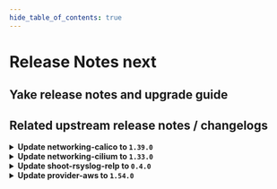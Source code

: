 ```yaml
---
hide_table_of_contents: true
---
```


# Release Notes next

## Yake release notes and upgrade guide

## Related upstream release notes / changelogs


<details>
<summary><b>Update networking-calico to <code>1.39.0</code></b></summary>

# [gardener/gardener-extension-networking-calico]

## ⚠️ Breaking Changes

- `[OPERATOR]` `networking-calico` no longer supports Shoots with Кubernetes version == 1.24. by @shafeeqes [#326]
## 🏃 Others

- `[OPERATOR]` Update calico to `v3.27.2`. by @gardener-ci-robot [#354]
- `[OPERATOR]` Set leader election namespace in calico admission deployment. by @DockToFuture [#335]
- `[OPERATOR]` Allow communication to runtime apiserver from admission deployment. by @DockToFuture [#336]

## Docker Images
- gardener-extension-admission-calico: `europe-docker.pkg.dev/gardener-project/releases/gardener/extensions/admission-calico:v1.39.0`
- gardener-extension-networking-calico: `europe-docker.pkg.dev/gardener-project/releases/gardener/extensions/networking-calico:v1.39.0`


</details>

<details>
<summary><b>Update networking-cilium to <code>1.33.0</code></b></summary>

# [gardener/gardener-extension-networking-cilium]

## ⚠️ Breaking Changes

- `[OPERATOR]` `networking-cilium` no longer supports Shoots with Кubernetes version == 1.24. by @shafeeqes [#233]
## 🏃 Others

- `[OPERATOR]` Update cilium to `v1.14.9` by @gardener-ci-robot [#259]
- `[OPERATOR]` Cilium configuration option `enable-l7-proxy` is now enabled per default. by @ScheererJ [#261]
- `[OPERATOR]` Fixed a validation error which occurs when deploying the `gardener-extension-admission-cilium` charts because of a missing `apiVersion` field in its `charts/gardener-extension-admission-cilium/charts/runtime/templates/serviceaccount.yaml` file. by @plkokanov [#241]
- `[OPERATOR]` Set leader election namespace in cilium admission deployment. by @DockToFuture [#243]

## Docker Images
- gardener-extension-admission-cilium: `europe-docker.pkg.dev/gardener-project/releases/gardener/extensions/admission-cilium:v1.33.0`
- gardener-extension-networking-cilium: `europe-docker.pkg.dev/gardener-project/releases/gardener/extensions/networking-cilium:v1.33.0`


</details>

<details>
<summary><b>Update shoot-rsyslog-relp to <code>0.4.0</code></b></summary>

# [gardener/gardener-extension-shoot-rsyslog-relp]

## ⚠️ Breaking Changes

- `[OPERATOR]` CA and server certificates for the admission component are managed automatically. Passing custom certificates via Helm values is not supported anymore. by @timuthy [#57]
- `[OPERATOR]` Change OCI Image Registry from GCR (`eu.gcr.io/gardener-project`) to Artifact-Registry (`europe-docker.pkg.dev/gardener-project/releases`). Users should update their references. by @ccwienk [#47]
- `[OPERATOR]` `extension-shoot-rsyslog-relp` no longer supports Shoots with Кubernetes version == 1.24. by @Kostov6 [#79]
## 📰 Noteworthy

- `[DEVELOPER]` The `charts/images.yaml` file was moved to `imagevector/images.yaml`. by @plkokanov [#66]
## 🐛 Bug Fixes

- `[OPERATOR]` Fixed an issue where the `extension-shoot-rsyslog-relp-configuration-cleaner` ManagedResource could block Shoot deletion if the `shoot-rsyslog-relp` was disabled before the Shoot deletion was triggered, and disabling the extension failed while trying to deploy the said ManagedResource and wait for it to become ready.  by @plkokanov [#80]
## 🏃 Others

- `[OPERATOR]` Bumped `github.com/gardener/gardener` to `v1.89.0.` by @plkokanov [#73]
- `[OPERATOR]` The extension now deploys the `rsyslog` configuration files by mutating the `OperatingSystemConfig` resource via a mutating webhook. Cleanup of the `rsyslog` configuration files is still handled by the `rsyslog-relp-configuration-cleaner` daemonset. by @plkokanov [#41]
- `[OPERATOR]` Bump github.com/gardener/gardener to 1.86.0. by @timuthy [#57]
- `[OPERATOR]` Fixed an issue where `rsyslog.service` would never get enabled if it was not already enabled by default. by @plkokanov [#58]
- `[OPERATOR]` The name of the `gardener-extension-shoot-rsyslog-relp-admission` chart is now correctly specified as `gardener-extension-shoot-rsysloog-relp-admission`. Previously it was `gardener-extension-shoot-rsyslog-relp`. This should not require anything to be done by operators when upgrading the chart. by @plkokanov [#39]
- `[OPERATOR]` The repository is now compliant with the [REUSE](https://reuse.software/) license format. by @plkokanov [#71]
- `[DEVELOPER]` The `vendor` directory was removed in favor of the `go mod cache`. by @timuthy [#57]
- `[DEVELOPER]` Bumped golang to `v1.22.0` by @plkokanov [#73]

## Docker Images
- gardener-extension-shoot-rsyslog-relp-admission: `europe-docker.pkg.dev/gardener-project/releases/gardener/extensions/shoot-rsyslog-relp-admission:v0.4.0`
- gardener-extension-shoot-rsyslog-relp: `europe-docker.pkg.dev/gardener-project/releases/gardener/extensions/shoot-rsyslog-relp:v0.4.0`


</details>

<details>
<summary><b>Update provider-aws to <code>1.54.0</code></b></summary>

# [gardener/gardener-extension-provider-aws]

## ⚠️ Breaking Changes

- `[OPERATOR]` `provider-aws` no longer supports Shoots with Кubernetes version == 1.24. by @shafeeqes [#849]
- `[USER]` [csi-snapshotter] Enable prevent-volume-mode-conversion feature flag by default. Volume mode change can still be triggered with the respective annotations. You can read more in the [KEP](https://github.com/kubernetes/enhancements/tree/master/keps/sig-storage/3141-prevent-volume-mode-conversion) by @AndreasBurger [#899]
## 🐛 Bug Fixes

- `[DEVELOPER]` `source-` prefix of `BackupEntry` name is being ignored when performing entry deletion by @Kostov6 [#892]
## 🏃 Others

- `[DEPENDENCY]` The following golang dependencies have been upgraded :  
  - `gardener/gardener`: `v1.87.0`->`v1.91.1`  
  - k8s.io/* : v0.28.3 -> v0.29.3  
  - sigs.k8s.io/controller-runtime: v0.16.3-> v0.17.2 by @shafeeqes [#901]
- `[OPERATOR]` The following images are updated:  
  - registry.k8s.io/provider-aws/cloud-controller-manager: v1.25.14 -> v1.25.15  
  - registry.k8s.io/provider-aws/cloud-controller-manager: v1.26.10 -> v1.26.11  
  - registry.k8s.io/provider-aws/cloud-controller-manager: v1.27.5 -> v1.27.6  
  - registry.k8s.io/provider-aws/cloud-controller-manager: v1.28.4 -> v1.28.5  
  - registry.k8s.io/provider-aws/cloud-controller-manager: v1.29.1 -> v1.29.2 by @ialidzhikov [#900]
- `[OPERATOR]` add os information as labels in machine class objects. by @tedteng [#894]
- `[OPERATOR]` NodeGroupAutoscalingOptions can now be specified per worker group via the worker through the field `worker.spec.pools.clusterAutoscaler` by @shafeeqes [#901]

## Docker Images
- gardener-extension-admission-aws: `europe-docker.pkg.dev/gardener-project/releases/gardener/extensions/admission-aws:v1.54.0`
- gardener-extension-provider-aws: `europe-docker.pkg.dev/gardener-project/releases/gardener/extensions/provider-aws:v1.54.0`


</details>
